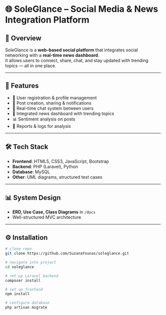 # 🌐 SoleGlance – Social Media & News Integration Platform  

## 📌 Overview  
SoleGlance is a **web-based social platform** that integrates social networking with a **real-time news dashboard**.  
It allows users to connect, share, chat, and stay updated with trending topics — all in one place.  

---

## 🔹 Features  
- 👤 User registration & profile management  
- 📝 Post creation, sharing & notifications  
- 💬 Real-time chat system between users  
- 📰 Integrated news dashboard with trending topics  
- 📊 Sentiment analysis on posts  
- 📑 Reports & logs for analysis  

---

## 🛠️ Tech Stack  
- **Frontend**: HTML5, CSS3, JavaScript, Bootstrap  
- **Backend**: PHP (Laravel), Python  
- **Database**: MySQL  
- **Other**: UML diagrams, structured test cases  

---

## 📊 System Design  
- **ERD, Use Case, Class Diagrams** in `/docs`  
- Well-structured MVC architecture  

---

## ⚙️ Installation  
```bash
# clone repo
git clone https://github.com/SuzanaYounas/soleglance.git

# navigate into project
cd soleglance

# set up Laravel backend
composer install

# set up frontend
npm install

# configure database
php artisan migrate
